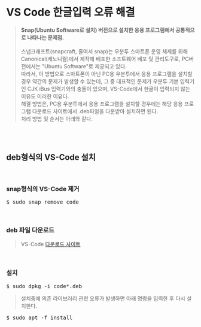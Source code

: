 # VS Code 한글입력 오류 해결
> **Snap(Ubuntu Software로 설치) 버전으로 설치한 응용 프로그램에서 공통적으로 나타나는 문제점.**</br></br>
> 스냅크래프트(snapcraft, 줄여서 snap)는 우분투 스마트폰 운영 체제를 위해 Canonical(캐노니컬)에서 제작해 배포한 소프트웨어 배포 및 관리도구로, 
PC버전에서는 "Ubuntu Software"로 제공되고 있다.</br>
> 따라서, 이 방법으로 스마트폰이 아닌 PC용 우분투에서 응용 프로그램을 설치할 경우 약간의 문제가 발생할 수 있는데, 
그 중 대표적인 문제가 우분투 기본 입력기인 CJK iBus 입력기와의 충돌이 있으며, VS-Code에서 한글이 입력되지 않는 이유도 이러한 이유다.</br>
> 해결 방법은, PC용 우분투에서 응용 프로그램을 설치할 경우에는 해당 응용 프로그램 다운로드 사이트에서 .deb파일을 다운받아 설치하면 된다.</br>
> 처리 방법 및 순서는 아래와 같다.

</br></br>

## deb형식의 VS-Code 설치
</br>

### snap형식의 VS-Code 제거
<pre>$ sudo snap remove code</pre>
</br>

### deb 파일 다운로드
> VS-Code [다운로드 사이트](https://code.visualstudio.com/download)
</br>

### 설치
<pre>$ sudo dpkg -i code*.deb</pre>
> 설치중에 의존 라이브러리 관련 오류가 발생하면 아래 명령을 입력한 후 다시 설치한다.
<pre>$ sudo apt -f install</pre>
